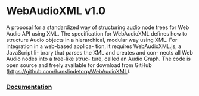 # WebAudioXML v1.0
A proposal for a standardized way of structuring audio node trees for Web Audio API using XML. The specification for WebAudioXML defines how to structure Audio objects in a hierarchical, modular way using XML. For integration in a web-based applica- tion, it requires WebAudioXML.js, a JavaScript li- brary that parses the XML and creates and con- nects all Web Audio nodes into a tree-like struc- ture, called an Audio Graph. The code is open source and freely available for download from GitHub (https://github.com/hanslindetorp/WebAudioXML).

### [Documentation](../../wiki/WebAudioXML)
